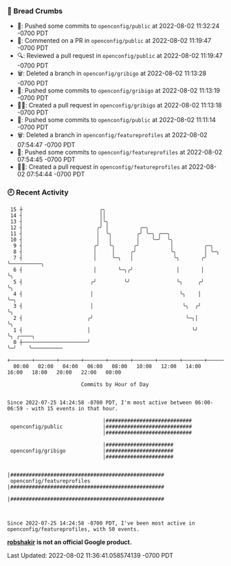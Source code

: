 ### 🍞 Bread Crumbs

 * 🚢: Pushed some commits to `openconfig/public` at 2022-08-02 11:32:24 -0700 PDT
 * 💬: Commented on a PR in  `openconfig/public` at 2022-08-02 11:19:47 -0700 PDT
 * 🔍: Reviewed a pull request in  `openconfig/public` at 2022-08-02 11:19:47 -0700 PDT
 * 🗑: Deleted a branch in `openconfig/gribigo` at 2022-08-02 11:13:28 -0700 PDT
 * 🚢: Pushed some commits to `openconfig/gribigo` at 2022-08-02 11:13:19 -0700 PDT
 * ✍🏼: Created a pull request in `openconfig/gribigo` at 2022-08-02 11:13:18 -0700 PDT
 * 🚢: Pushed some commits to `openconfig/public` at 2022-08-02 11:11:14 -0700 PDT
 * 🗑: Deleted a branch in `openconfig/featureprofiles` at 2022-08-02 07:54:47 -0700 PDT
 * 🚢: Pushed some commits to `openconfig/featureprofiles` at 2022-08-02 07:54:45 -0700 PDT
 * ✍🏼: Created a pull request in `openconfig/featureprofiles` at 2022-08-02 07:54:44 -0700 PDT

### 🕘 Recent Activity
```
 15 ┼                         ╭╮
 14 ┤                         ││
 13 ┤                         │╰╮
 12 ┤                        ╭╯ │          ╭─╮
 11 ┤                        │  ╰╮        ╭╯ ╰─╮ ╭──╮
 10 ┤                        │   │        │    ╰─╯  ╰╮
  9 ┤                       ╭╯   ╰╮      ╭╯          │          ╭─╮
  8 ┤                       │     │     ╭╯           ╰╮         │ ╰─╮
  7 ┤                       │     ╰─╮   │             ╰╮       ╭╯   ╰──────────╮
  6 ┤                       │       ╰─╮╭╯              │       │               ╰╮
  5 ┤                      ╭╯         ╰╯               ╰╮     ╭╯                ╰╮
  4 ┤                      │                            ╰╮    │                  ╰─╮
  3 ┤                      │                             ╰╮  ╭╯                    ╰╮
  2 ┤                     ╭╯                              ╰─╮│                      ╰╮
  1 ┤                     │                                 ╰╯                       ╰╮ ╭────╮
  0 ┼─────────────────────╯                                                           ╰─╯    ╰──────────
    +───────+───────+───────+───────+───────+───────+───────+───────+───────+───────+───────+───────+────
  00:00   02:00   04:00   06:00   08:00   10:00   12:00   14:00   16:00   18:00   20:00   22:00   00:00   

						Commits by Hour of Day


Since 2022-07-25 14:24:58 -0700 PDT, I'm most active between 06:00-06:59 - with 15 events in that hour.

```



```
                               |############################
 openconfig/public             |############################
                               |############################

                               |######################
 openconfig/gribigo            |######################
                               |######################

                               |##################################################
 openconfig/featureprofiles    |##################################################
                               |##################################################



Since 2022-07-25 14:24:58 -0700 PDT, I've been most active in openconfig/featureprofiles, with 50 events.

```
**[robshakir](mailto:robjs@google.com) is not an official Google product.**  


Last Updated: 2022-08-02 11:36:41.058574139 -0700 PDT
